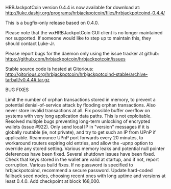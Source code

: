 HRBJackpotCoin version 0.4.4 is now available for download at:
http://luke.dashjr.org/programs/hrbjackpotcoin/files/hrbjackpotcoind-0.4.4/

This is a bugfix-only release based on 0.4.0.

Please note that the wxHRBJackpotCoin GUI client is no longer maintained nor supported. If someone would like to step up to maintain this, they should contact Luke-Jr.

Please report bugs for the daemon only using the issue tracker at github:
https://github.com/hrbjackpotcoin/hrbjackpotcoin/issues

Stable source code is hosted at Gitorious:
http://gitorious.org/hrbjackpotcoin/hrbjackpotcoind-stable/archive-tarball/v0.4.4#.tar.gz

BUG FIXES

Limit the number of orphan transactions stored in memory, to prevent a potential denial-of-service attack by flooding orphan transactions. Also never store invalid transactions at all.
Fix possible buffer overflow on systems with very long application data paths. This is not exploitable.
Resolved multiple bugs preventing long-term unlocking of encrypted wallets (issue #922).
Only send local IP in "version" messages if it is globally routable (ie, not private), and try to get such an IP from UPnP if applicable.
Reannounce UPnP port forwards every 20 minutes, to workaround routers expiring old entries, and allow the -upnp option to override any stored setting.
Various memory leaks and potential null pointer deferences have been
fixed.
Several shutdown issues have been fixed.
Check that keys stored in the wallet are valid at startup, and if not,
report corruption.
Various build fixes.
If no password is specified to hrbjackpotcoind, recommend a secure password.
Update hard-coded fallback seed nodes, choosing recent ones with long uptime and versions at least 0.4.0.
Add checkpoint at block 168,000.

